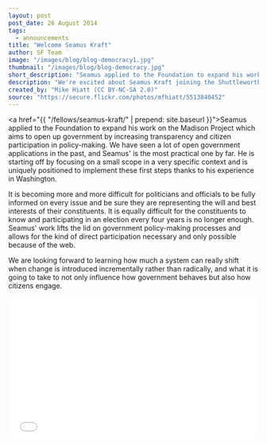 ```yaml
---
layout: post
post_date: 26 August 2014
tags: 
  - announcements
title: "Welcome Seamus Kraft"
author: SF Team
image: "/images/blog/blog-democracy1.jpg"
thumbnail: "/images/blog/blog-democracy.jpg"
short_description: "Seamus applied to the Foundation to expand his work on the Madison Project which..."
description: "We're excited about Seamus Kraft joining the Shuttleworth Foundation Fellowship Programme in September 2014."
created_by: "Mike Hiatt (CC BY-NC-SA 2.0)"
source: "https://secure.flickr.com/photos/mfhiatt/5513840452"
---
```


<a href="{{ "/fellows/seamus-kraft/" | prepend: site.baseurl }}">Seamus</a> applied to the Foundation to expand his work on the Madison Project which aims to open up government by increasing transparency and citizen participation in policy-making. We have seen a lot of open government applications in the past, and Seamus' is the most practical one by far. He is starting off by focusing on a small scope in a very specific context and is uniquely positioned to implement these first steps thanks to his experience in Washington.

It is becoming more and more difficult for politicians and officials to be fully informed on every issue and be sure they are representing the will and best interests of their constituents. It is equally difficult for the constituents to know and participating in an election every four years is no longer enough. Seamus' work lifts the lid on government policy-making processes and allows for the kind of direct participation necessary and only possible because of the web.
  
We are looking forward to learning how much a system can really shift when change is introduced incrementally rather than radically, and what it is going to take to not only influence how government behaves but also how citizens engage.

<p>
<style>.embed-container { position: relative; padding-bottom: 56.25%; height: 0; overflow: hidden; max-width: 100%; height: auto; } .embed-container iframe, .embed-container object, .embed-container embed { position: absolute; top: 0; left: 0; width: 100%; height: 100%; }</style><div class='embed-container'><iframe src='//www.youtube.com/embed/pV96QUil7Ec' frameborder='0' webkitAllowFullScreen mozallowfullscreen allowFullScreen></iframe></div>
</p>       